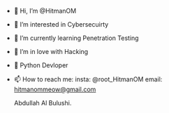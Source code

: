 - 👋 Hi, I’m @HitmanOM
- 👀 I’m interested in Cybersecuirty
- 🌱 I’m currently learning Penetration Testing
- 💞️ I’m in love with Hacking
- 🐍 Python Devloper 
- 📫 How to reach me: 
  insta: @root_HitmanOM
  email: hitmanommeow@gmail.com

  Abdullah Al Bulushi.
